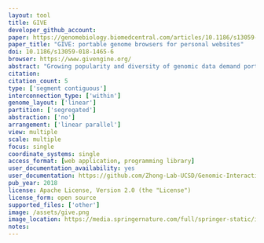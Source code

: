 ```yaml
---
layout: tool 
title: GIVE
developer_github_account: 
paper: https://genomebiology.biomedcentral.com/articles/10.1186/s13059-018-1465-6
paper_title: "GIVE: portable genome browsers for personal websites"
doi: 10.1186/s13059-018-1465-6
browser: https://www.givengine.org/
abstract: "Growing popularity and diversity of genomic data demand portable and versatile genome browsers. Here, we present an open source programming library called GIVE that facilitates the creation of personalized genome browsers without requiring a system administrator. By inserting HTML tags, one can add to a personal webpage interactive visualization of multiple types of genomics data, including genome annotation, “linear” quantitative data, and genome interaction data. GIVE includes a graphical interface called HUG (HTML Universal Generator) that automatically generates HTML code for displaying user chosen data, which can be copy-pasted into user’s personal website or saved and shared with collaborators. GIVE is available at: https://www.givengine.org/."
citation: 
citation_count: 5
type: ['segment contiguous']
interconnection_type: ['within']
genome_layout: ['linear']
partition: ['segregated']
abstraction: ['no']
arrangement: ['linear parallel']
view: multiple
scale: multiple
focus: single
coordinate_systems: single
access_format: [web application, programming library]
user_documentation_availability: yes
user_documentation: https://github.com/Zhong-Lab-UCSD/Genomic-Interactive-Visualization-Engine/tree/master/tutorials
pub_year: 2018
license: Apache License, Version 2.0 (the "License")
license_form: open source
supported_files: ['other']
image: /assets/give.png
image_location: https://media.springernature.com/full/springer-static/image/art%3A10.1186%2Fs13059-018-1465-6/MediaObjects/13059_2018_1465_Fig1_HTML.png
notes: 
---
```

